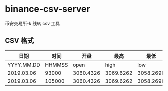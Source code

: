 # binance-csv-server

币安交易所-k 线转 csv 工具

## CSV 格式

| 日期       | 时间   | 开盘      | 最高      | 最低      | 收盘      | 成交量     |
| ---------- | ------ | --------- | --------- | --------- | --------- | ---------- |
| YYYY.MM.DD | HHMMSS | open      | high      | low       | close     | volume     |
| 2019.03.06 | 93000  | 3060.4326 | 3069.6262 | 3058.2698 | 3068.8833 | 3888689920 |
| 2019.03.06 | 105000 | 3060.4326 | 3069.6262 | 3058.2698 | 3068.8833 | 3888689920 |
